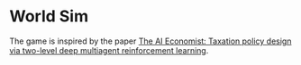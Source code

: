# World Sim

The game is inspired by the paper [The AI Economist: Taxation policy design via two-level deep multiagent reinforcement learning](https://www.science.org/doi/10.1126/sciadv.abk2607).
